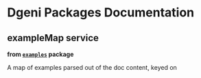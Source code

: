 # Dgeni Packages Documentation


## exampleMap service
**from <a href="../../examples.md"><code>examples</code></a> package**

A map of examples parsed out of the doc content, keyed on

